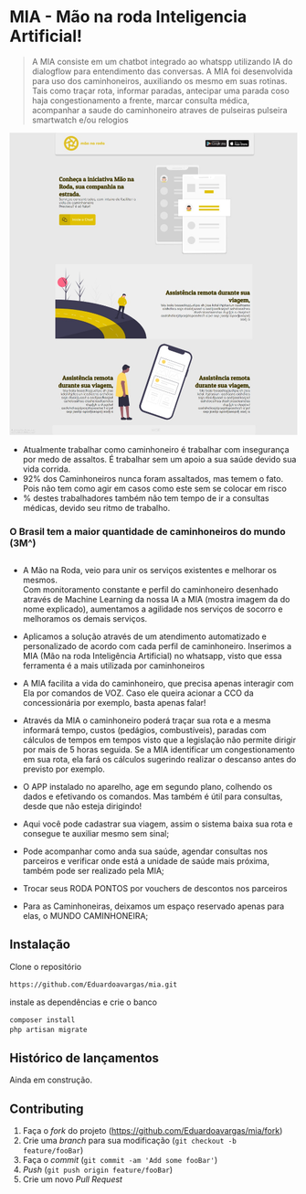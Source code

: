 # MIA - Mão na roda Inteligencia Artificial!

> A MIA consiste em um chatbot integrado ao whatspp utilizando IA do dialogflow para entendimento das conversas.
A MIA foi desenvolvida para uso dos caminhoneiros, auxiliando os mesmo em suas rotinas. Tais como traçar rota, informar paradas, antecipar uma parada coso haja congestionamento a frente, marcar consulta médica, acompanhar a saude do caminhoneiro atraves de pulseiras pulseira smartwatch e/ou relogios

![Projeto](https://github.com/Eduardoavargas/mia/blob/master/public/projeto.jpeg)

-   Atualmente trabalhar como caminhoneiro é trabalhar com insegurança por medo de assaltos. É trabalhar sem um apoio a sua saúde devido sua vida corrida.
-   92% dos Caminhoneiros nunca foram assaltados, mas temem o fato. Pois não tem como agir em casos como este sem se colocar em risco
-   % destes trabalhadores também não tem tempo de ir a consultas médicas, devido seu ritmo de trabalho.

### O Brasil tem a maior quantidade de caminhoneiros do mundo (3M^)
    
 ## 
    
-   A Mão na Roda, veio para unir os serviços existentes e melhorar os mesmos.  
    Com monitoramento constante e perfil do caminhoneiro desenhado através de Machine Learning da nossa IA a MIA (mostra imagem da do nome explicado), aumentamos a agilidade nos serviços de socorro e melhoramos os demais serviços.
   
- Aplicamos a solução através de um atendimento automatizado e personalizado de acordo com cada perfil de caminhoneiro. Inserimos a MIA (Mão na roda Inteligência Artificial) no whatsapp, visto que essa ferramenta é a mais utilizada por caminhoneiros

- A MIA facilita a vida do caminhoneiro, que precisa apenas interagir com Ela por comandos de VOZ. Caso ele queira acionar a CCO da concessionária por exemplo, basta apenas falar!

- Através da MIA o caminhoneiro poderá traçar sua rota e a mesma informará tempo, custos (pedágios, combustíveis), paradas com cálculos de tempos em tempos visto que a legislação não permite dirigir por mais de 5 horas seguida. Se a MIA identificar um congestionamento em sua rota, ela fará os cálculos sugerindo realizar o descanso antes do previsto por exemplo.  
- O APP instalado no aparelho, age em segundo plano, colhendo os dados e efetivando os comandos. Mas também é útil para consultas, desde que não esteja dirigindo!

- Aqui você pode cadastrar sua viagem, assim o sistema baixa sua rota e consegue te auxiliar mesmo sem sinal;

- Pode acompanhar como anda sua saúde, agendar consultas nos parceiros e verificar onde está a unidade de saúde mais próxima, também pode ser realizado pela MIA;

- Trocar seus RODA PONTOS por vouchers de descontos nos parceiros

- Para as Caminhoneiras, deixamos um espaço reservado apenas para elas, o MUNDO CAMINHONEIRA;


## Instalação

Clone o repositório
```sh
https://github.com/Eduardoavargas/mia.git
```
instale as dependências e crie o banco
```sh
composer install
php artisan migrate
```

## Histórico de lançamentos

Ainda em construção.

## Contributing


1. Faça o _fork_ do projeto (<https://github.com/Eduardoavargas/mia/fork>)
2. Crie uma _branch_ para sua modificação (`git checkout -b feature/fooBar`)
3. Faça o _commit_ (`git commit -am 'Add some fooBar'`)
4. _Push_ (`git push origin feature/fooBar`)
5. Crie um novo _Pull Request_